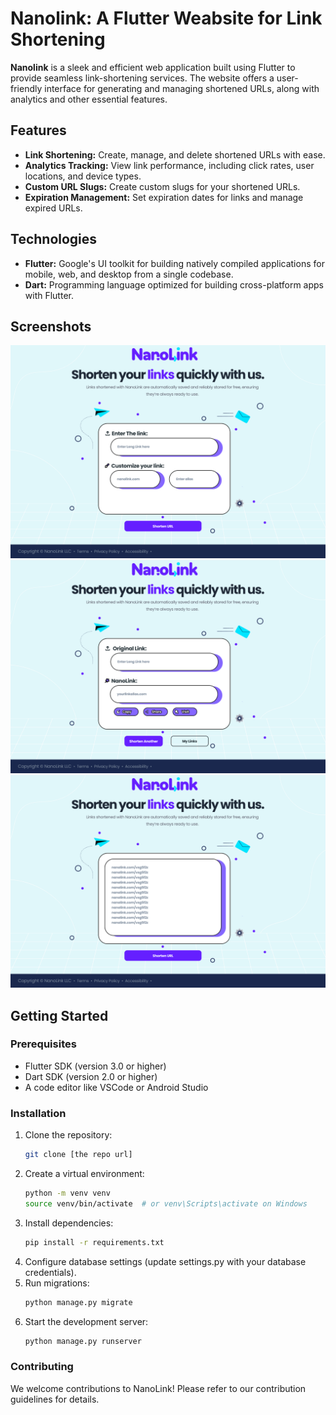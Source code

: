 # Nanolink: A Flutter Weabsite for Link Shortening

**Nanolink** is a sleek and efficient web application built using Flutter to provide seamless link-shortening services. The website offers a user-friendly interface for generating and managing shortened URLs, along with analytics and other essential features.

## Features

* **Link Shortening:** Create, manage, and delete shortened URLs with ease.
* **Analytics Tracking:** View link performance, including click rates, user locations, and device types.
* **Custom URL Slugs:** Create custom slugs for your shortened URLs.
* **Expiration Management:** Set expiration dates for links and manage expired URLs.

## Technologies

* **Flutter:** Google's UI toolkit for building natively compiled applications for mobile, web, and desktop from a single codebase.
* **Dart:** Programming language optimized for building cross-platform apps with Flutter.

## Screenshots


![Home Page](./assets/images/Home_Page.png)
![Link Shortend Page](assets/images/Link_Shortend_Page.png)
![Links Shortend List Page](assets/images/Links_Shortend_Page_List.png)

## Getting Started

### Prerequisites
* Flutter SDK (version 3.0 or higher)
* Dart SDK (version 2.0 or higher)
* A code editor like VSCode or Android Studio

### Installation


1. Clone the repository:
   ```bash
   git clone [the repo url]
2. Create a virtual environment:
   ```bash
   python -m venv venv
   source venv/bin/activate  # or venv\Scripts\activate on Windows
3. Install dependencies:
   ```bash
   pip install -r requirements.txt
4. Configure database settings (update settings.py with your database credentials).
5. Run migrations:
   ```bash
   python manage.py migrate
6. Start the development server:
   ```bash
   python manage.py runserver

### Contributing
We welcome contributions to NanoLink! Please refer to our contribution guidelines for details.
